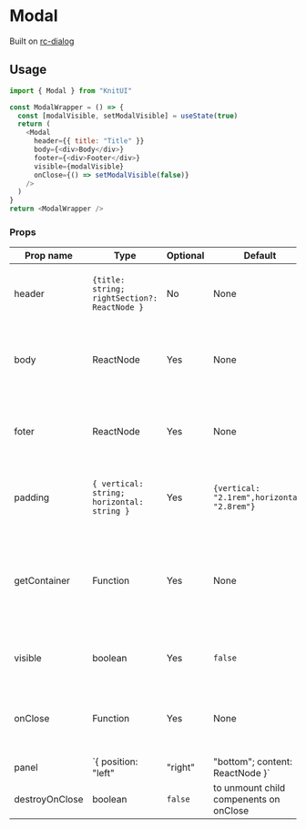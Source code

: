 # Modal

Built on [rc-dialog](https://github.com/react-component/dialog)

## Usage

```javascript
import { Modal } from "KnitUI"

const ModalWrapper = () => {
  const [modalVisible, setModalVisible] = useState(true)
  return (
    <Modal
      header={{ title: "Title" }}
      body={<div>Body</div>}
      footer={<div>Footer</div>}
      visible={modalVisible}
      onClose={() => setModalVisible(false)}
    />
  )
}
return <ModalWrapper />
```

### Props

| Prop name   | Type       | Optional  | Default    |  Description                      |
|-------------|------------|-----------|------------|-----------------------------------|
| header       | `{title: string; rightSection?: ReactNode }` | No | None      | Contents to be rendered in the header section |
| body        | ReactNode | Yes | None | Contents to be rendered on in the body section |
| foter  | ReactNode | Yes | None | Contents to be rendered on in the footer section |
| padding  | `{ vertical: string; horizontal: string }` | Yes |  `{vertical: "2.1rem",horizontal: "2.8rem"}` | CSS paddings to be used for the contents |
| getContainer  | Function    | Yes |  None   | A function that returns an HTML element under which the modal should be mounted |
| visible    | boolean   | Yes |  `false`   | Whether the modal should be visible |
| onClose    | Function | Yes | None |unction to be executed when the modal is dismissed |
| panel | `{ position: "left" | "right" | "bottom"; content: ReactNode }` | Yes | None | Addon panel that is attached to the modal  
| destroyOnClose   | boolean | `false` | to unmount child compenents on onClose |


